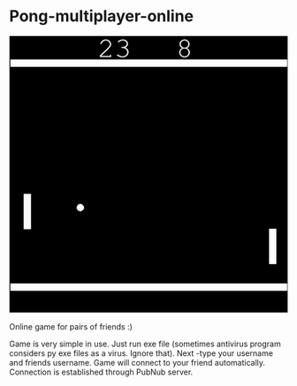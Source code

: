 # Pong-multiplayer-online

![alt text](https://github.com/Stanotech/Pong-multiplayer-online/blob/master/pong.jpg)


Online game for pairs of friends :)

Game is very simple in use. Just run exe file (sometimes antivirus program considers py exe files as a virus. Ignore that). 
Next -type your username and friends username. 
Game will connect to your friend automatically. Connection is established through PubNub server.
